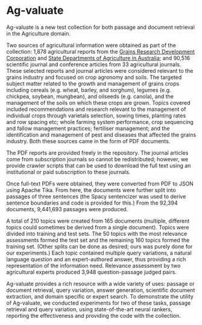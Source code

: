 # Ag-valuate

Ag-valuate is a new test collection for both passage and document retrieval in the Agriculture domain.

Two sources of agricultural information were obtained as part of the collection: 1,878 agricultural reports from the [Grains Research Development Corporation](https://grdc.com.au/) and [State Departments of Agriculture in Australia](https://www.daf.qld.gov.au/); and 90,516 scientific journal and conference articles from 33 agricultural journals. These selected reports and journal articles were considered relevant to the grains industry and focused on crop agronomy and soils. The targeted subject matter related to the growth and management of grains crops including cereals (e.g. wheat, barley, and sorghum), legumes (e.g. chickpea, soybean, mungbean), and oilseeds (e.g. canola), and the management of the soils on which these crops are grown. Topics covered included recommendations and research relevant to the management of individual crops through varietals selection, sowing times, planting rates and row spacing etc; whole farming system performance, crop sequencing and fallow management practices; fertiliser management; and the identification and management of pest and diseases that affected the  grains industry. Both these sources came in the form of PDF documents.

The PDF reports are provided freely in the repository. The journal articles come from subscription journals so cannot be redistributed; however, we provide crawler scripts that can be used to download the full text using an institutional or paid subscription to these journals.

Once full-text PDFs were obtained, they were converted from PDF to JSON using Apache Tika. From here, the documents were further split into passages of three sentences (the Spacy sentencizer was used to derive sentence boundaries and code is provided for this.) From the 92,394 documents, 9,441,693 passages were produced.

A total of 210 topics were created from 165 documents (multiple, different topics could sometimes be derived from a single document). Topics were divided into training and test sets. The 50 topics with the most relevance assessments formed the test set and the remaining 160 topics formed the training set. (Other splits can be done as desired; ours was purely done for our experiments.) Each topic contained multiple query variations, a natural language question and an expert-authored answer, thus providing a rich representation of the information need. Relevance assessment by two agricultural experts produced 3,948 question-passage judged pairs.

Ag-valuate provides a rich resource with a wide variety of uses: passage or document retrieval, query variation, answer generation, scientific document extraction, and domain specific or expert search. To demonstrate the utility of Ag-valuate, we conducted experiments for two of these tasks, passage retrieval and query variation, using state-of-the-art neural rankers, reporting the effectiveness and providing the code with the collection.